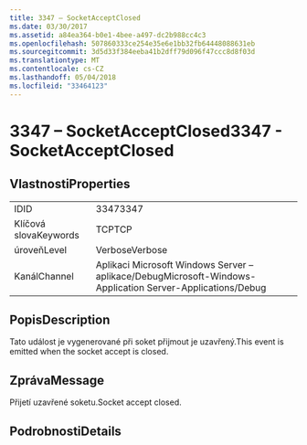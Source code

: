 ```yaml
---
title: 3347 – SocketAcceptClosed
ms.date: 03/30/2017
ms.assetid: a84ea364-b0e1-4bee-a497-dc2b988cc4c3
ms.openlocfilehash: 507860333ce254e35e6e1bb32fb64448088631eb
ms.sourcegitcommit: 3d5d33f384eeba41b2dff79d096f47ccc8d8f03d
ms.translationtype: MT
ms.contentlocale: cs-CZ
ms.lasthandoff: 05/04/2018
ms.locfileid: "33464123"
---
```

# <a name="3347---socketacceptclosed"></a><span data-ttu-id="e6e0a-102">3347 – SocketAcceptClosed</span><span class="sxs-lookup"><span data-stu-id="e6e0a-102">3347 - SocketAcceptClosed</span></span>
## <a name="properties"></a><span data-ttu-id="e6e0a-103">Vlastnosti</span><span class="sxs-lookup"><span data-stu-id="e6e0a-103">Properties</span></span>  
  
|||  
|-|-|  
|<span data-ttu-id="e6e0a-104">ID</span><span class="sxs-lookup"><span data-stu-id="e6e0a-104">ID</span></span>|<span data-ttu-id="e6e0a-105">3347</span><span class="sxs-lookup"><span data-stu-id="e6e0a-105">3347</span></span>|  
|<span data-ttu-id="e6e0a-106">Klíčová slova</span><span class="sxs-lookup"><span data-stu-id="e6e0a-106">Keywords</span></span>|<span data-ttu-id="e6e0a-107">TCP</span><span class="sxs-lookup"><span data-stu-id="e6e0a-107">TCP</span></span>|  
|<span data-ttu-id="e6e0a-108">úroveň</span><span class="sxs-lookup"><span data-stu-id="e6e0a-108">Level</span></span>|<span data-ttu-id="e6e0a-109">Verbose</span><span class="sxs-lookup"><span data-stu-id="e6e0a-109">Verbose</span></span>|  
|<span data-ttu-id="e6e0a-110">Kanál</span><span class="sxs-lookup"><span data-stu-id="e6e0a-110">Channel</span></span>|<span data-ttu-id="e6e0a-111">Aplikaci Microsoft Windows Server – aplikace/Debug</span><span class="sxs-lookup"><span data-stu-id="e6e0a-111">Microsoft-Windows-Application Server-Applications/Debug</span></span>|  
  
## <a name="description"></a><span data-ttu-id="e6e0a-112">Popis</span><span class="sxs-lookup"><span data-stu-id="e6e0a-112">Description</span></span>  
 <span data-ttu-id="e6e0a-113">Tato událost je vygenerované při soket přijmout je uzavřený.</span><span class="sxs-lookup"><span data-stu-id="e6e0a-113">This event is emitted when the socket accept is closed.</span></span>  
  
## <a name="message"></a><span data-ttu-id="e6e0a-114">Zpráva</span><span class="sxs-lookup"><span data-stu-id="e6e0a-114">Message</span></span>  
 <span data-ttu-id="e6e0a-115">Přijetí uzavřené soketu.</span><span class="sxs-lookup"><span data-stu-id="e6e0a-115">Socket accept closed.</span></span>  
  
## <a name="details"></a><span data-ttu-id="e6e0a-116">Podrobnosti</span><span class="sxs-lookup"><span data-stu-id="e6e0a-116">Details</span></span>
